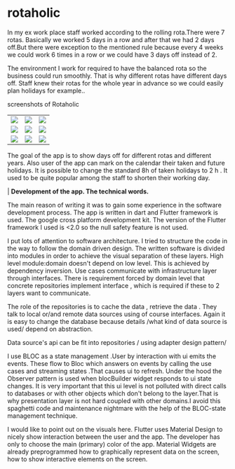 # rotaholic
 
In my ex work place staff worked according to the rolling rota.There were 7 rotas. Basically we worked 5 days in a row and after that we had 2 days off.But there were exception to the mentioned rule because  every 4 weeks we could work 6 times in a row or we could have 3 days off instead of 2.

The environment I work  for required to have the balanced rota so the business could run smoothly.
That is why different rotas have different days off. Staff knew their rotas for the whole year in advance so we could easily plan holidays for example..


screenshots of Rotaholic
<table >
  <tr>
    <td><img src="https://user-images.githubusercontent.com/20933329/116014952-8f225e00-a62f-11eb-9768-ab25be138cf3.jpg"/></td>
    <td><img src="https://user-images.githubusercontent.com/20933329/116014961-96496c00-a62f-11eb-8d03-67623e156675.jpg" /></td>
<td><img src="https://user-images.githubusercontent.com/20933329/116014969-99445c80-a62f-11eb-9a0f-24f71157b924.jpg"/></td>
  </tr>
  <tr>
    <td><img src="https://user-images.githubusercontent.com/20933329/116014990-a3665b00-a62f-11eb-8d49-e57d3887bdbf.jpg"  /></td>
    <td><img src="https://user-images.githubusercontent.com/20933329/116014991-a4978800-a62f-11eb-9331-05239d3ce034.jpg" /></td>
    <td><img src="https://user-images.githubusercontent.com/20933329/116014998-a7927880-a62f-11eb-9bd1-2186782bfc7d.jpg"  /></td>
  </tr>

<tr>
<td><img src="https://user-images.githubusercontent.com/20933329/116014973-9b0e2000-a62f-11eb-9403-6443a4a4a150.jpg"/></td>

<td><img src="https://user-images.githubusercontent.com/20933329/116014978-9d707a00-a62f-11eb-9d36-f4a3a131c6f7.jpg"/></td>

<td><img src="https://user-images.githubusercontent.com/20933329/116014986-a19c9780-a62f-11eb-86b2-f045bbcf4db7.jpg"/></td>
</tr>
</table>






The goal of the app is to show days off for different rotas and different years. Also user of the app can mark on the calendar their taken and future holidays. It is possible to change the standard 8h of taken holidays to 2 h . It used to be quite popular among the staff to shorten their working day.

| <b>Development of the app. The technical words.</b>

The main reason of writing it was to gain some experience in the   software development process.
The app is written in dart and Flutter framework is used. The  google cross platform 
development kit. The version of the Flutter framework I used is <2.0 so the null safety feature is not used.

I put lots of attention to software architecture. I  tried to structure the code in the way  to follow the domain driven design.
The written software is divided into modules<packages>  in order to achieve the visual separation of these layers. 
High level module:domain doesn't depend on low level<databases>. This is achieved by dependency inversion. 
Use cases communicate with infrastructure layer through interfaces. There is requirement forced by domain level that concrete repositories implement  interface , which is required if these to 2 layers want to communicate.

The role of  the repositories is to cache the data , retrieve the data  . They talk to local or/and remote data sources using of course interfaces. Again it is easy to change the database because details /what kind of data source is used/ depend on abstraction.

Data source's api can be fit into repositories / using adapter design pattern/ 

I use BLOC as    a  state management .User by interaction with ui emits the events. These  flow to Bloc which answers on events by calling the use cases and  streaming states .That causes ui to refresh. Under the  hood the Observer pattern is used   when  blocBuilder widget responds to ui state changes. It is very important that this ui level is not polluted with direct calls to databases or  with  other objects which don't belong to the layer.That is why presentation layer is not hard coupled with other domains.I avoid this spaghetti code and maintenance nightmare with the help of the BLOC-state management technique.
 
 I would like to point out on the visuals here. Flutter uses Material Design to nicely show interaction between the user and the app. 
 The developer has only to choose the main (primary) color of the app. Material Widgets are already preprogrammed how to graphically represent data  on the screen, how to show interactive elements on the screen.

